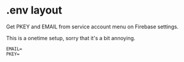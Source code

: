# .env layout

Get PKEY and EMAIL from service account menu on Firebase settings.

This is a onetime setup, sorry that it's a bit annoying.

```dotenv
EMAIL=
PKEY=
```